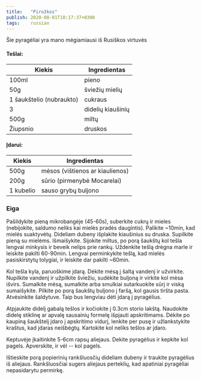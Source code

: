 ```yaml
---
title:   "Pirožkos"
publish: 2020-08-01T10:17:37+0300
tags:    russian
---
```


Šie pyragėliai yra mano mėgiamiausi iš Rusiškos virtuvės

<!--more-->

#### Tešlai:

Kiekis | Ingredientas
-----|-----
100ml | pieno
50g | šviežių mielių
1 šaukštelio (nubraukto) | cukraus
3 | didelių kiaušinių
500g | miltų
Žiupsnio | druskos


#### Įdarui:

Kiekis | Ingredientas
-----|-----
500g | mėsos (vištienos ar kiaulienos)
200g | sūrio (pirmenybė Mocarelai)
1 kubelio | sauso grybų buljono

### Eiga

Pašildykite pieną mikrobangėje (45-60s), suberkite cukrų ir mieles (nebijokite, saldumo neliks kai mielės pradės daugintis). Palikite ~10min, kad mielės suaktyvėtų.
Dideliam dubeny išplakite kiaušinius su druska. Supilkite pieną su mielėms. Išmaišykite.
Sijokite miltus, po porą šaukštų kol tešla lengvai minkysis ir beveik nelips prie rankų.
Uždenkite tešlą drėgna marle ir leiskite pakilti 60-90min.
Lengvai perminkykite tešlą, kad mielės pasiskirstytų tolygiai, ir leiskite dar pakilti ~60min.

Kol tešla kyla, paruoškime įdarą. Dėkite mėsą į šaltą vandenį ir užvirkite.
Nupilkite vandenį ir užpilkite šviežiu, sudėkite buljoną ir virkite kol mėsa išvirs.
Sumalkite mėsą, sumalkite arba smulkiai sutarkuokite sūrį ir viską sumaišykite.
Pilkite po porą šaukštų buljono į faršą, kol gausis tiršta pasta.
Atvėsinkite šaldytuve. Taip bus lengviau dėti įdarą į pyragėlius.

Atpjaukite didelį gabalą tešlos ir kočiokite į 0.3cm storio lakštą. Naudokite didelę stiklinę ar apvalę sausainių formelę išpjauti apskritimams.
Dėkite po kaupiną šaukštelį įdaro į apskritimo vidurį, lenkite per pusę ir užlankstykite kraštus, kad įdaras neišbėgtų. Kartokite kol neliks tešlos ar įdaro.

Keptuvėje įkaitinkite 5-6cm rapsų aliejaus. Dekite pyragėlius ir kepkite kol pagels. Apverskite, ir vėl -- kol pagels.

Ištieskite porą popierinių rankšluosčių dideliam dubeny ir traukite pyragėlius iš aliejaus.
Rankšluosčiai sugers aliejaus perteklių, kad apatiniai pyragėliai nepasidarytu permirkę.

